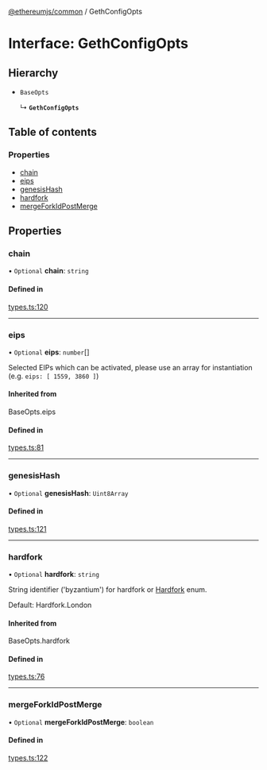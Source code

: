 [@ethereumjs/common](../README.md) / GethConfigOpts

# Interface: GethConfigOpts

## Hierarchy

- `BaseOpts`

  ↳ **`GethConfigOpts`**

## Table of contents

### Properties

- [chain](GethConfigOpts.md#chain)
- [eips](GethConfigOpts.md#eips)
- [genesisHash](GethConfigOpts.md#genesishash)
- [hardfork](GethConfigOpts.md#hardfork)
- [mergeForkIdPostMerge](GethConfigOpts.md#mergeforkidpostmerge)

## Properties

### chain

• `Optional` **chain**: `string`

#### Defined in

[types.ts:120](https://github.com/ethereumjs/ethereumjs-monorepo/blob/master/packages/common/src/types.ts#L120)

___

### eips

• `Optional` **eips**: `number`[]

Selected EIPs which can be activated, please use an array for instantiation
(e.g. `eips: [ 1559, 3860 ]`)

#### Inherited from

BaseOpts.eips

#### Defined in

[types.ts:81](https://github.com/ethereumjs/ethereumjs-monorepo/blob/master/packages/common/src/types.ts#L81)

___

### genesisHash

• `Optional` **genesisHash**: `Uint8Array`

#### Defined in

[types.ts:121](https://github.com/ethereumjs/ethereumjs-monorepo/blob/master/packages/common/src/types.ts#L121)

___

### hardfork

• `Optional` **hardfork**: `string`

String identifier ('byzantium') for hardfork or [Hardfork](../enums/Hardfork.md) enum.

Default: Hardfork.London

#### Inherited from

BaseOpts.hardfork

#### Defined in

[types.ts:76](https://github.com/ethereumjs/ethereumjs-monorepo/blob/master/packages/common/src/types.ts#L76)

___

### mergeForkIdPostMerge

• `Optional` **mergeForkIdPostMerge**: `boolean`

#### Defined in

[types.ts:122](https://github.com/ethereumjs/ethereumjs-monorepo/blob/master/packages/common/src/types.ts#L122)
